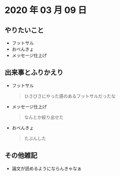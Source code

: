 # 2020 年 03 月 09 日

## やりたいこと

- フットサル
- おべんきょ
- メッセージ仕上げ

## 出来事とふりかえり

- フットサル
  > ひさびさにやった感のあるフットサルだったな
- メッセージ仕上げ
  > なんとか絞り出せた
- おべんきょ
  > たぶんした

## その他雑記

- 論文が読めるようにならんきゃなぁ
